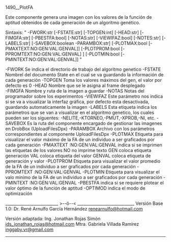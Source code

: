 1490__PlotFA

Este componente genera una imagen con los valores de la función de aptitud obtenidos de cada generación de un algoritmo genético. 

Sintaxis:
 " -FWORK:str [-FSTATE:str] [-TOPGEN:int] [-HEAD:str] [-FIMGFA:str] [-PBESTFA:bool] [-NOTAS:str] [-VIEWIFAZ:bool] [-NOTES:str] [-LABELS:str] [-SAVEBOX:boolean -PARAMBOX:str] [-PLOTMAX:bool [-PMAXTEXT:NO:GEN:VAL:GENVAL]] [-PLOTPROM:bool [-PPROMTEXT:NO:GEN:VAL:GENVAL] ] [-PLOTMIN:bool [-PMINTEXT:NO:GEN:VAL:GENVAL]] "  
  

-FWORK         Se indica el directorio de trabajo del algoritmo genetico
-FSTATE        Nombrel del documento State en el cual se va guardando la información de cada generación 
-TOPGEN        Toma los valores máximos del gen, el valor por defecto es 0
-HEAD          Nombre que se le asigna al frame desplegado   
-FIMGFA        Nombre y ruta de la imagen a guardar
-NOTAS         Notas del programador sobre los experimentos
-VIEWIFAZ      Este parámetro nos indica si se va a visualizar la interfaz gráfica, por defecto esta
               desactivada, guardando automaticamente la imagen
-LABELS        Esta etiqueta indica los parámetros que se van a visualizar en el algoritmo genetico, 
               los cuales pueden ser los siguentes: -NELITE,-KTORNEO,-PMUT,-XPROB,-NI, etc.
-SAVEBOX       Es la ruta del componente encargado de gestionar las imagenes en DrobBox (UploadFilesDpx)
-PARAMBOX      Archivo con los parámetros correspondientes al componente UploadFilesDpx
-PLOTMAX       Etiqueta para visualizar el valor máximo de la FA de un individuo a ser graficados por cada generación
-PMAXTEXT :NO:GEN:VAL:GENVAL  indica si se imprimen las etiquetas de los valores
               NO   no imprime texto
               GEN  coloca etiqueta generación
               VAL  coloca etiqueta del valor
               GENVAL coloca etiqueta de generación y valor
-PLOTPROM      Etiqueta para visualizar el valor promedio de la FA de un individuo a ser graficados por cada generación
-PPROMTEXT :NO:GEN:VAL:GENVAL
-PLOTMIN       Etiqueta para visualizar el valo minímo de la FA de un individuo a ser graficados por cada generación
-PMINTEXT  :NO:GEN:VAL:GENVAL
-PBESTFA       indica si se requiere plotear el valor óptimo de la función de aptitud
-OPTIMOD       indica el modo de optimización



__________________________ >--ö--< ____________________________
Versión Base 1.0: Dr. René Arnulfo García Hernández
renearnulfo@hotmail.com

Versión adaptada: 
Ing. Jonathan Rojas Simón 
   ids_jonathan_rojas@hotmail.com
Mtra. Gabriela Villada Ramírez
   inggaby.vr@gmail.com

---------------------------------------------------------------